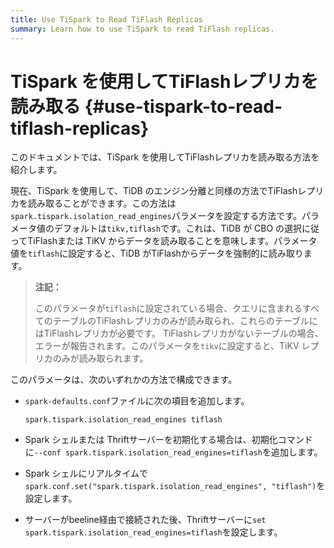 ```yaml
---
title: Use TiSpark to Read TiFlash Replicas
summary: Learn how to use TiSpark to read TiFlash replicas.
---
```


# TiSpark を使用してTiFlashレプリカを読み取る {#use-tispark-to-read-tiflash-replicas}

このドキュメントでは、TiSpark を使用してTiFlashレプリカを読み取る方法を紹介します。

現在、TiSpark を使用して、TiDB のエンジン分離と同様の方法でTiFlashレプリカを読み取ることができます。この方法は`spark.tispark.isolation_read_engines`パラメータを設定する方法です。パラメータ値のデフォルトは`tikv,tiflash`です。これは、TiDB が CBO の選択に従ってTiFlashまたは TiKV からデータを読み取ることを意味します。パラメータ値を`tiflash`に設定すると、TiDB がTiFlashからデータを強制的に読み取ります。

> **注記：**
>
> このパラメータが`tiflash`に設定されている場合、クエリに含まれるすべてのテーブルのTiFlashレプリカのみが読み取られ、これらのテーブルにはTiFlashレプリカが必要です。 TiFlashレプリカがないテーブルの場合、エラーが報告されます。このパラメータを`tikv`に設定すると、TiKV レプリカのみが読み取られます。

このパラメータは、次のいずれかの方法で構成できます。

-   `spark-defaults.conf`ファイルに次の項目を追加します。

        spark.tispark.isolation_read_engines tiflash

-   Spark シェルまたは Thriftサーバーを初期化する場合は、初期化コマンドに`--conf spark.tispark.isolation_read_engines=tiflash`を追加します。

-   Spark シェルにリアルタイムで`spark.conf.set("spark.tispark.isolation_read_engines", "tiflash")`を設定します。

-   サーバーがbeeline経由で接続された後、Thriftサーバーに`set spark.tispark.isolation_read_engines=tiflash`を設定します。
